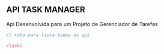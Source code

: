 ## API TASK MANAGER

Api Desenvolvida para um Projeto de Gerenciador de Tarefas

```js
// rota para lista todas as api

/tasks
```
